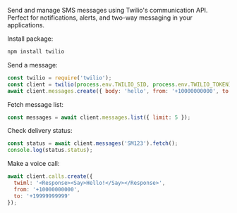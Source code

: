 Send and manage SMS messages using Twilio's communication API. Perfect for notifications, alerts, and two-way messaging in your applications.

Install package:

```bash
npm install twilio
```

Send a message:

```javascript
const twilio = require('twilio');
const client = twilio(process.env.TWILIO_SID, process.env.TWILIO_TOKEN);
await client.messages.create({ body: 'hello', from: '+10000000000', to: '+19999999999' });
```

Fetch message list:

```javascript
const messages = await client.messages.list({ limit: 5 });
```

Check delivery status:

```javascript
const status = await client.messages('SM123').fetch();
console.log(status.status);
```

Make a voice call:

```javascript
await client.calls.create({
  twiml: '<Response><Say>Hello!</Say></Response>',
  from: '+10000000000',
  to: '+19999999999'
});
```
